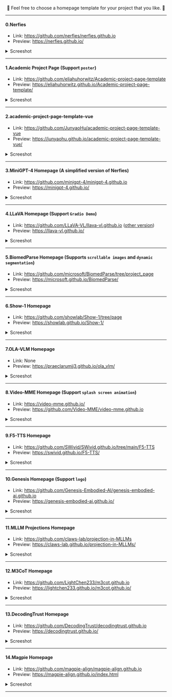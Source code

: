 <p align="center">
  🎉 Feel free to choose a homepage template for your project that you like. 🎉
</p>

---

#### 0.Nerfies

- Link: https://github.com/nerfies/nerfies.github.io
- Preview: https://nerfies.github.io/
<details>
    <summary>Screeshot</summary>
  
![](assets/nerfies.png)

</details>

---

#### 1.Academic Project Page (Support `poster`)

- Link: https://github.com/eliahuhorwitz/Academic-project-page-template
- Preview: https://eliahuhorwitz.github.io/Academic-project-page-template/
<details>
    <summary>Screeshot</summary>
  
![](assets/adademic-project.png)

</details>

---

#### 2.academic-project-page-template-vue

- Link: https://github.com/JunyaoHu/academic-project-page-template-vue
- Preview: https://junyaohu.github.io/academic-project-page-template-vue/
<details>
    <summary>Screeshot</summary>
  
![](assets/395843745-0432d357-7bed-4c48-b846-80e4cfa56f12.png)

</details>

---

#### 3.MiniGPT-4 Homepage (A simplified version of Nerfies)

- Link: https://github.com/minigpt-4/minigpt-4.github.io
- Preview: https://minigpt-4.github.io/
<details>
    <summary>Screeshot</summary>
  
![](assets/minigpt-4.png)

</details>

---

#### 4.LLaVA Homepage (Support `Gradio Demo`)

- Link: https://github.com/LLaVA-VL/llava-vl.github.io ([other version](https://t2v-turbo.github.io/))
- Preview: https://llava-vl.github.io/
<details>
    <summary>Screeshot</summary>
  
![](assets/llava.png)

</details>

---

#### 5.BiomedParse Homepage (Supports `scrollable images` and `dynamic segmentation`)

- Link: https://github.com/microsoft/BiomedParse/tree/project_page
- Preview: https://microsoft.github.io/BiomedParse/
<details>
    <summary>Screeshot</summary>
  
![](assets/biomedparse.png)

</details>

---

#### 6.Show-1 Homepage

- Link: https://github.com/showlab/Show-1/tree/page
- Preview: https://showlab.github.io/Show-1/
<details>
    <summary>Screeshot</summary>
  
![](assets/show-1.png)

</details>

---

#### 7.OLA-VLM Homepage

- Link: None
- Preview: https://praeclarumjj3.github.io/ola_vlm/
<details>
    <summary>Screeshot</summary>
  
![](assets/ola-vlm.png)

</details>

---

#### 8.Video-MME Homepage (Support `splash screen animation`)

- Link: https://video-mme.github.io/
- Preview: https://github.com/Video-MME/video-mme.github.io
<details>
    <summary>Screeshot</summary>
  
![](assets/video-mme.png)

</details>

---

#### 9.F5-TTS Homepage

- Link: https://github.com/SWivid/SWivid.github.io/tree/main/F5-TTS
- Preview: https://swivid.github.io/F5-TTS/
<details>
    <summary>Screeshot</summary>
  
![](assets/f5-tts.png)

</details>

---

#### 10.Genesis Homepage (Support `logo`)

- Link: https://github.com/Genesis-Embodied-AI/genesis-embodied-ai.github.io
- Preview: https://genesis-embodied-ai.github.io/
<details>
    <summary>Screeshot</summary>
  
![](assets/genesis.png)

</details>

---

#### 11.MLLM Projections Homepage

- Link: https://github.com/claws-lab/projection-in-MLLMs
- Preview: https://claws-lab.github.io/projection-in-MLLMs/
<details>
    <summary>Screeshot</summary>
  
![](assets/mllm-pro.png)

</details>

---

#### 12.M3CoT Homepage

- Link: https://github.com/LightChen233/m3cot.github.io
- Preview: https://lightchen233.github.io/m3cot.github.io/
<details>
    <summary>Screeshot</summary>
  
![](assets/m3cot.png)

</details>

---

#### 13.DecodingTrust Homepage

- Link: https://github.com/DecodingTrust/decodingtrust.github.io
- Preview: https://decodingtrust.github.io/
<details>
    <summary>Screeshot</summary>
  
![](assets/decodingtrust.png)

</details>

---

#### 14.Magpie Homepage

- Link: https://github.com/magpie-align/magpie-align.github.io
- Preview: https://magpie-align.github.io/index.html
<details>
    <summary>Screeshot</summary>
  
![](assets/magpie.png)

</details>

---
